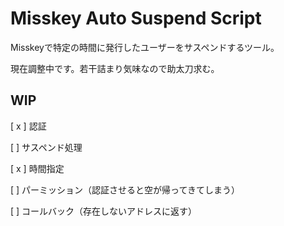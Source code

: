 # Misskey Auto Suspend Script
Misskeyで特定の時間に発行したユーザーをサスペンドするツール。

現在調整中です。若干詰まり気味なので助太刀求む。

## WIP

[ x ] 認証

[   ] サスペンド処理 

[ x ] 時間指定

[   ] パーミッション（認証させると空が帰ってきてしまう）

[   ] コールバック（存在しないアドレスに返す） 

